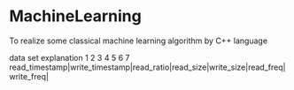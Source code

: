 # MachineLearning

To realize some classical machine learning algorithm by C++ language

data set explanation
    1               2              3          4          5         6          7 
read_timestamp|write_timestamp|read_ratio|read_size|write_size|read_freq|write_freq|
